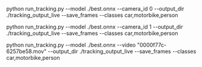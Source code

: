 python run_tracking.py --model ./best.onnx --camera_id 0 --output_dir ./tracking_output_live --save_frames --classes car,motorbike,person

python run_tracking.py --model ./best.onnx --camera_id 1 --output_dir ./tracking_output_live --save_frames --classes car,motorbike,person

python run_tracking.py --model ./best.onnx --video "0000f77c-6257be58.mov" --output_dir ./tracking_output_live --save_frames --classes car,motorbike,person
